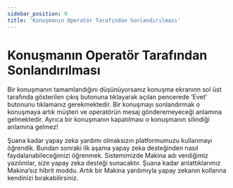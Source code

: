 ```yaml
---
sidebar_position: 9
title: 'Konuşmanın Operatör Tarafından Sonlandırılması'
---
```


# Konuşmanın Operatör Tarafından Sonlandırılması

Bir konuşmanın tamamlandığını düşünüyorsanız konuşma ekranınn sol üst tarafında gösterilen çıkış butonuna tıklayarak açılan pencerede ‘Evet’ butonunu tıklamanız gerekmektedir. Bir konuşmayı sonlandırmak o konuşmaya artık müşteri ve operatörün mesaj gönderemeyeceği anlamına gelmektedir. Ayrıca bir konuşmanın kapatılması o konuşmanın silindiği anlamına gelmez!

Şuana kadar yapay zeka yardımı olmaksızın platformumuzu kullanmayı öğrendik. Bundan sonraki ilk aşama yapay zeka desteğinden nasıl faydalanabileceğimizi öğrenmek. Sistemimizde Makina adı verdiğimiz yazılımlar, size yapay zeka desteği sunacaktır.
Şuana kadar anlattıklarımız Makina’sız hibrit moddu. Artık bir Makina yardımıyla yapay zekanın kollarına kendinizi bırakabilirsiniz.